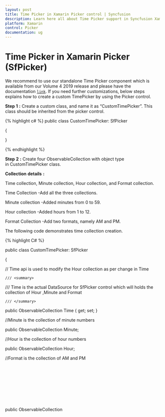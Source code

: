 ```yaml
---
layout: post
title: Time Picker in Xamarin Picker control | Syncfusion
description: Learn here all about Time Picker support in Syncfusion Xamarin Picker (SfPicker) control, its elements and more.
platform: Xamarin
control: Picker
documentation: ug
---
```



# Time Picker in Xamarin Picker (SfPicker)

We recommend to use our standalone Time Picker component which is available from our Volume 4 2019 release and please have the documentation [`link`](https://help.syncfusion.com/xamarin/timepicker/overview). If you need further customizations, below steps explains how to create a custom TimePicker by using the Picker control.

**Step** **1** **:** Create a custom class, and name it as “CustomTimePicker”. This class should be inherited from the picker control.

{% highlight c# %}
public class CustomTimePicker: SfPicker

{

}

{% endhighlight %}

**Step** **2** **:** Create four ObservableCollection with object type in CustomTimePicker class.

**Collection** **details** **:**

Time collection, Minute collection, Hour collection, and Format collection.

Time Collection -Add all the three collections.

Minute collection -Added minutes from 0 to 59.

Hour collection -Added hours from 1 to 12.

Format Collection -Add two formats, namely AM and PM.

The following code demonstrates time collection creation.

{% highlight C# %}

public class CustomTimePicker: SfPicker
    
{
  
// Time api is used to modify the Hour collection as per change in Time

    /// <summary>

/// Time is the actual DataSource for SfPicker control which will holds the collection of Hour ,Minute and Format

    /// </summary>

public ObservableCollection<object> Time { get; set; }

//Minute is the collection of minute numbers

public ObservableCollection<object> Minute;

//Hour is the collection of hour numbers

public ObservableCollection<object> Hour;

//Format is the collection of AM and PM

public ObservableCollection<object> Format;

    /// <summary>

/// Header api is holds the column name for every column in time picker

    /// </summary>
        
public ObservableCollection<string> Headers { get; set; }

public CustomTimePicker()

{

Time = new ObservableCollection<object>();
            
Hour = new ObservableCollection<object>();
            
Minute = new ObservableCollection<object>();
            
Format = new ObservableCollection<object>();
            
PopulateTimeCollection();
            
this.ItemsSource = Time;

}

private void PopulateTimeCollection()
        
{
            
//Populate Hour
        
for (int i = 1; i <= 12; i++)
        
{
        
Hour.Add(i.ToString());
        
}

//Populate Minute
        
for (int j = 0; j < 60; j++)
        
{

if (j < 10)

{
        
Minute.Add("0" + j);
        
}
        
else
        
Minute.Add(j.ToString());
        
}


//Populate Format

Format.Add("AM");

Format.Add("PM");

Time.Add(Hour);

Time.Add(Minute);

Time.Add(Format);

}

}

{% endhighlight %}

**Step** **3** **:** Define each column headers “Hour”, “Minute”, and “Format” by using the ColumnHeaderText property of picker control. The following code demonstrates how to define header for each column of picker control.

{% highlight c# %}

public class CustomTimePicker: SfPicker

{

/// <summary>

/// Header API is holds the column name for every column in time picker

/// </summary>



public ObservableCollection<string> Headers { get; set; }

public CustomTimePicker()

{

Headers = new ObservableCollection<string>();

if (Device.RuntimePlatform == Device.Android)

{

Headers.Add("HOUR");

Headers.Add("MINUTE");

Headers.Add("FORMAT");

}

else

{

Headers.Add("Hour");

Headers.Add("Minute");

Headers.Add("Format");

}

//SfPicker header text

HeaderText = "TIME PICKER";



// Column header text collection

this.ColumnHeaderText = Headers;

}

}



{% endhighlight %}

**Step** **4** **:** Finally, enable the picker header, column header, and footer by using the ShowHeader,ShowFooter, and ShowColumnHeader properties.

{% highlight c# %}

public CustomTimePicker()

{

//Enable Footer of SfPicker

ShowFooter = true;

//Enable Header of SfPicker

ShowHeader = true;

//Enable Column Header of SfPicker

ShowColumnHeader = true;

}

{% endhighlight %}

**Step** **5** **:** Add the CustomTimePicker control in main XAML page. Please refer the following code snippets.

{% tabs %}
{% highlight xaml %}

<ContentPage xmlns="http://xamarin.com/schemas/2014/forms"

xmlns:x="http://schemas.microsoft.com/winfx/2009/xaml"

xmlns:local="clr-namespace:TimePicker"

x:Class="TimePicker.MainPage"

xmlns:picker="clr-namespace:Syncfusion.SfPicker.XForms;assembly=Syncfusion.SfPicker.XForms">

<!--Assign the TimePickerViewModel to BindingContext of Page-->

<ContentPage.BindingContext>

<local:TimePickerViewModel />

</ContentPage.BindingContext>

<Grid>

<Button

Clicked="Button_Clicked"

HeightRequest="50"

VerticalOptions="Center"

HorizontalOptions="Center"

Text="Show TimePicker"

WidthRequest="200" />

<!--Initialize the CustomTimePicker-->

<local:CustomTimePicker

x:Name="date"

ColumnHeaderHeight="40"

HorizontalOptions="Center"

VerticalOptions="Center"

PickerHeight="400"

PickerMode="Dialog"

PickerWidth="300" 

SelectedItem="{Binding SelectedTime,Mode=TwoWay}"/>

</Grid>

</ContentPage>



{% endhighlight %}



{% highlight c# %}

public partial class MainPage : ContentPage

{

public MainPage()

{

InitializeComponent();

}

private void Button_Clicked(object sender, EventArgs e)

{

//open picker dialog

date.IsOpen = !date.IsOpen;

}

}



{% endhighlight %}
{% endtabs %}


The following screenshot illustrates the output of the above code snippets.

![Xamarin.Forms Picker](images/timepicker_img1.jpeg)

You can download the TimePicker sample for reference from the following link.

Sample link: [TimePicker](https://github.com/SyncfusionExamples/xamarin-sfpicker-examples/tree/master/Samples/TimePicker)

N> You can refer to our [Xamarin Picker](https://www.syncfusion.com/xamarin-ui-controls/xamarin-picker) feature tour page for its groundbreaking feature representations. You can also explore our [Xamarin.Forms Picker example](https://github.com/syncfusion/xamarin-demos/tree/master/Forms/Picker) to knows the functionalities of each feature.